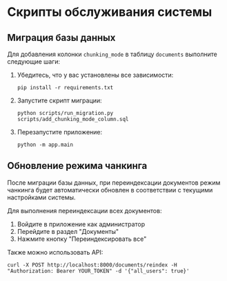 # Скрипты обслуживания системы

## Миграция базы данных

Для добавления колонки `chunking_mode` в таблицу `documents` выполните следующие шаги:

1. Убедитесь, что у вас установлены все зависимости:
   ```
   pip install -r requirements.txt
   ```

2. Запустите скрипт миграции:
   ```
   python scripts/run_migration.py scripts/add_chunking_mode_column.sql
   ```

3. Перезапустите приложение:
   ```
   python -m app.main
   ```

## Обновление режима чанкинга

После миграции базы данных, при переиндексации документов режим чанкинга будет автоматически обновлен в соответствии с текущими настройками системы.

Для выполнения переиндексации всех документов:

1. Войдите в приложение как администратор
2. Перейдите в раздел "Документы"
3. Нажмите кнопку "Переиндексировать все"

Также можно использовать API:
```
curl -X POST http://localhost:8000/documents/reindex -H "Authorization: Bearer YOUR_TOKEN" -d '{"all_users": true}'
``` 